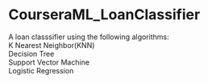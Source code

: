 # CourseraML_LoanClassifier
A loan classsifier using the following algorithms:\
K Nearest Neighbor(KNN) \
Decision Tree \
Support Vector Machine \
Logistic Regression
